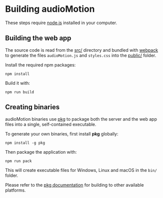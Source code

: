 # Building audioMotion

These steps require [node.js](https://nodejs.org) installed in your computer.

## Building the web app

The source code is read from the [src/](../src) directory and bundled with [webpack](https://webpack.js.org/) to generate the files `audioMotion.js` and `styles.css`
into the [public/](../public) folder.

Install the required npm packages:

```
npm install
```

Build it with:

```
npm run build
```

## Creating binaries

audioMotion binaries use [pkg](https://www.npmjs.com/package/pkg) to package both the server and the web app files into a single, self-contained executable.

To generate your own binaries, first install **pkg** globally:

```
npm install -g pkg
```

Then package the application with:

```
npm run pack
```

This will create executable files for Windows, Linux and macOS in the `bin/` folder.

Please refer to the [pkg documentation](https://github.com/vercel/pkg#readme) for building to other available platforms.
